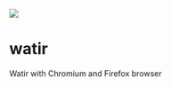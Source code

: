 [![](https://images.microbadger.com/badges/image/alpin3/watir.svg)](https://microbadger.com/images/alpin3/watir "Get your own image badge on microbadger.com")

# watir
Watir with Chromium and Firefox browser
